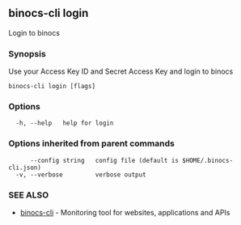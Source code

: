 ## binocs-cli login

Login to binocs

### Synopsis


Use your Access Key ID and Secret Access Key and login to binocs


```
binocs-cli login [flags]
```

### Options

```
  -h, --help   help for login
```

### Options inherited from parent commands

```
      --config string   config file (default is $HOME/.binocs-cli.json)
  -v, --verbose         verbose output
```

### SEE ALSO

* [binocs-cli](binocs-cli.md)	 - Monitoring tool for websites, applications and APIs

